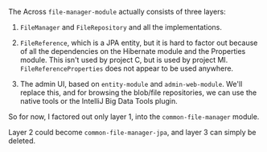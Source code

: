 
The Across `file-manager-module` actually consists of three layers:

1. `FileManager` and `FileRepository` and all the implementations.

2. `FileReference`, which is a JPA entity, but it is hard to factor
   out because of all the dependencies on the Hibernate module and the
   Properties module. This isn't used by project C, but is used by
   project MI. `FileReferenceProperties` does not appear to be used
   anywhere.

3. The admin UI, based on `entity-module` and
   `admin-web-module`. We'll replace this, and for browsing the
   blob/file repositories, we can use the native tools or the IntelliJ
   Big Data Tools plugin.

So for now, I factored out only layer 1, into the
`common-file-manager` module.

Layer 2 could become `common-file-manager-jpa`, and layer 3 can simply
be deleted.

